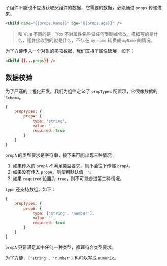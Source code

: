 子组件不能也不应该获取父组件的数据，它需要的数据，必须通过 `props` 传递进来。

```html
<Child name="{{props.name}}" age="{{props.age}}" />
```

> 和 Vue 不同的是，Yox 不对属性名称做任何限制或修改，模板写的是什么，组件接收到的就是什么，不存在 `my-name` 转换成 `myName` 的情况。

为了方便传入一个对象的多项数据，我们支持了属性延展，如下：

```html
<Child {{...props}} />
```

## 数据校验

为了严谨的工程化开发，我们为组件定义了 `propTypes` 配置项，它很像数据的 `Schema`。

```js
{
    propTypes: {
        propA: {
            type: 'string',
            value: '',
            required: true
        }
    }
}
```

`propA` 的类型要求是字符串，接下来可能出现三种情况：

1. 如果传入的 `propA` 不满足类型要求，则不会往下传递 `propA`。
2. 如果没有传入 `propA`，则使用默认值 `''`。
3. 如果 `required` 设置为 `true`，则不可能走进第二种情况。

`type` 还支持数组，如下：

```js
{
    propTypes: {
        propA: {
            type: ['string', 'number'],
            value: '',
            required: true
        }
    }
}
```

`propA` 只要满足其中任何一种类型，都算符合类型要求。

为了方便，`['string', 'number']` 也可以写成 `numeric`。

